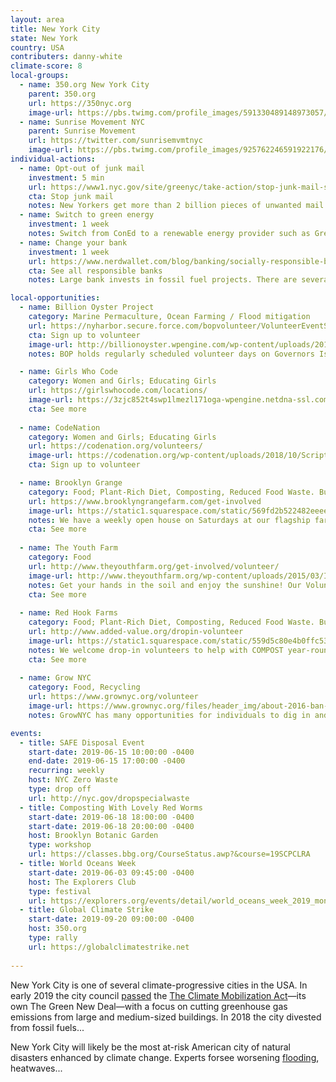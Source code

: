 ```yaml
---
layout: area
title: New York City
state: New York
country: USA
contributers: danny-white
climate-score: 8
local-groups: 
  - name: 350.org New York City
    parent: 350.org
    url: https://350nyc.org
    image-url: https://pbs.twimg.com/profile_images/591330489148973057/vF4ZAhUB_400x400.png
  - name: Sunrise Movement NYC
    parent: Sunrise Movement
    url: https://twitter.com/sunrisemvmtnyc
    image-url: https://pbs.twimg.com/profile_images/925762246591922176/ZXkD9xVi_400x400.jpg
individual-actions:
  - name: Opt-out of junk mail
    investment: 5 min
    url: https://www1.nyc.gov/site/greenyc/take-action/stop-junk-mail-signup.page
    cta: Stop junk mail
    notes: New Yorkers get more than 2 billion pieces of unwanted mail a year. You can take a simple step to stop the hundreds of pieces of unwanted catalogs and other mail cluttering your mailbox.
  - name: Switch to green energy
    investment: 1 week
    notes: Switch from ConEd to a renewable energy provider such as Green Mountain Energy.
  - name: Change your bank
    investment: 1 week
    url: https://www.nerdwallet.com/blog/banking/socially-responsible-banks/
    cta: See all responsible banks
    notes: Large bank invests in fossil fuel projects. There are several environmentally-responsible bank or credit union for New Yorkers to switch to. They include Amalgamated Bank and Spring Bank.

local-opportunities:
  - name: Billion Oyster Project
    category: Marine Permaculture, Ocean Farming / Flood mitigation
    url: https://nyharbor.secure.force.com/bopvolunteer/VolunteerEventSelectPage?mid=a012I00000fmkso
    cta: Sign up to volunteer
    image-url: http://billionoyster.wpengine.com/wp-content/uploads/2013/06/IMAG0244.jpg
    notes: BOP holds regularly scheduled volunteer days on Governors Island throughout the Spring and Summer. Volunteers work alongside Harbor School students and teachers to build oyster cages, prepare recycled shell for seeding, sort and count baby oysters, and much more.

  - name: Girls Who Code
    category: Women and Girls; Educating Girls
    url: https://girlswhocode.com/locations/
    image-url: https://3zjc852t4swp1lmezl171oga-wpengine.netdna-ssl.com/wp-content/uploads/2017/12/GWC-Clubs-3334.jpg
    cta: See more
  
  - name: CodeNation
    category: Women and Girls; Educating Girls
    url: https://codenation.org/volunteers/
    image-url: https://codenation.org/wp-content/uploads/2018/10/ScriptEd_Hackathon_058.png
    cta: Sign up to volunteer

  - name: Brooklyn Grange
    category: Food; Plant-Rich Diet, Composting, Reduced Food Waste. Buildings and Cities; Green Roofs
    url: https://www.brooklyngrangefarm.com/get-involved
    image-url: https://static1.squarespace.com/static/569fd2b522482eeee4fcfa53/56ae273c37013b4fb34c33a4/5c488fe7352f534aa63ac443/1557929674442/L1030767.JPG?format=1000w
    notes: We have a weekly open house on Saturdays at our flagship farm site, May 18th through October 26th, 2019, where you can jump in alongside our farm team and get your hands dirty! 
    cta: See more
  
  - name: The Youth Farm
    category: Food
    url: http://www.theyouthfarm.org/get-involved/volunteer/
    image-url: http://www.theyouthfarm.org/wp-content/uploads/2015/03/IMG_6173.jpg
    notes: Get your hands in the soil and enjoy the sunshine! Our Volunteer Days and Open Hours are open to the public, just stop on by!
    cta: See more
  
  - name: Red Hook Farms
    category: Food; Plant-Rich Diet, Composting, Reduced Food Waste. Buildings and Cities; Green Roofs
    url: http://www.added-value.org/dropin-volunteer
    image-url: https://static1.squarespace.com/static/559d5c80e4b0ffc53d0e87d5/t/55bbe0a2e4b0a7be0915b20f/1438376110537/IMG_3992.JPG
    notes: We welcome drop-in volunteers to help with COMPOST year-round on Fridays, 9am-12pm and Saturdays, 10:30am-1pm. For FARM volunteering, you can drop in April-November on Saturdays, 10am-1pm. Come dressed for the weather and ready to get dirty.  No RSVP required, just show up and we'll put you to work!
    cta: See more
  
  - name: Grow NYC
    category: Food, Recycling
    url: https://www.grownyc.org/volunteer
    image-url: https://www.grownyc.org/files/header_img/about-2016-ban-2_1.jpg
    notes: GrowNYC has many opportunities for individuals to dig in and improve New York City's environment block by block and community by community. Greenmarket volunteers help with at-market promotions like cooking demonstrations, farmer support, and community outreach; Fresh Food Box distribution; Youthmarket cooking demos and more! Recycling volunteers help keep food waste out of landfills, facilitate community reuse events, conduct interactive recycling demonstrations, and more.

events:
  - title: SAFE Disposal Event
    start-date: 2019-06-15 10:00:00 -0400
    end-date: 2019-06-15 17:00:00 -0400
    recurring: weekly
    host: NYC Zero Waste
    type: drop off
    url: http://nyc.gov/dropspecialwaste
  - title: Composting With Lovely Red Worms
    start-date: 2019-06-18 18:00:00 -0400
    start-date: 2019-06-18 20:00:00 -0400
    host: Brooklyn Botanic Garden
    type: workshop
    url: https://classes.bbg.org/CourseStatus.awp?&course=19SCPCLRA
  - title: World Oceans Week
    start-date: 2019-06-03 09:45:00 -0400
    host: The Explorers Club
    type: festival
    url: https://explorers.org/events/detail/world_oceans_week_2019_monday
  - title: Global Climate Strike
    start-date: 2019-09-20 09:00:00 -0400
    host: 350.org
    type: rally
    url: https://globalclimatestrike.net
  
---
```

New York City is one of several climate-progressive cities in the USA. In early 2019 the city council [passed](https://iqconnect.lmhostediq.com/iqextranet/view_newsletter.aspx?id=160636&c=NYCCSPK#climate) the [The Climate Mobilization Act](https://www.ecowatch.com/a-green-new-deal-for-new-york-city-2635360256.html)—its own The Green New Deal—with a focus on cutting greenhouse gas emissions from large and medium-sized buildings. In 2018 the city divested from fossil fuels...

New York City will likely be the most at-risk American city of natural disasters enhanced by climate change. Experts forsee worsening [flooding](http://ccir.ciesin.columbia.edu/nyc/ccir-ny_q2d.html), heatwaves...
